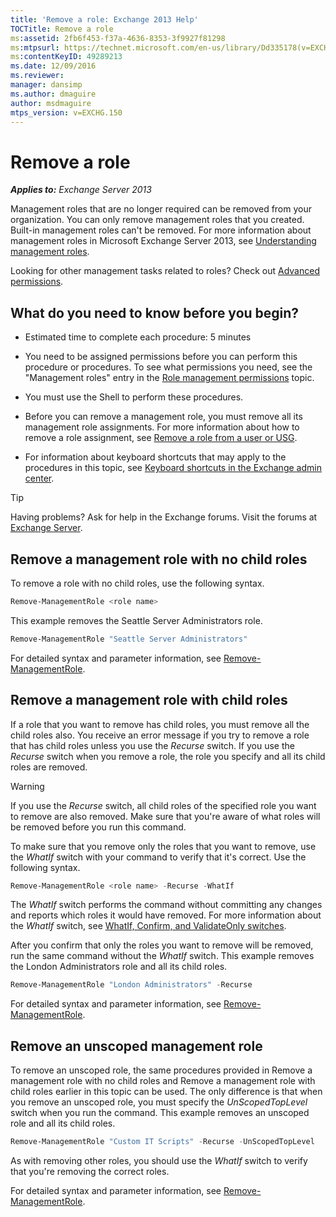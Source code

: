 ```yaml
---
title: 'Remove a role: Exchange 2013 Help'
TOCTitle: Remove a role
ms:assetid: 2fb6f453-f37a-4636-8353-3f9927f81298
ms:mtpsurl: https://technet.microsoft.com/en-us/library/Dd335178(v=EXCHG.150)
ms:contentKeyID: 49289213
ms.date: 12/09/2016
ms.reviewer: 
manager: dansimp
ms.author: dmaguire
author: msdmaguire
mtps_version: v=EXCHG.150
---
```


# Remove a role

_**Applies to:** Exchange Server 2013_

Management roles that are no longer required can be removed from your organization. You can only remove management roles that you created. Built-in management roles can't be removed. For more information about management roles in Microsoft Exchange Server 2013, see [Understanding management roles](understanding-management-roles-exchange-2013-help.md).

Looking for other management tasks related to roles? Check out [Advanced permissions](advanced-permissions-exchange-2013-help.md).

## What do you need to know before you begin?

  - Estimated time to complete each procedure: 5 minutes

  - You need to be assigned permissions before you can perform this procedure or procedures. To see what permissions you need, see the "Management roles" entry in the [Role management permissions](role-management-permissions-exchange-2013-help.md) topic.

  - You must use the Shell to perform these procedures.

  - Before you can remove a management role, you must remove all its management role assignments. For more information about how to remove a role assignment, see [Remove a role from a user or USG](remove-a-role-from-a-user-or-usg-exchange-2013-help.md).

  - For information about keyboard shortcuts that may apply to the procedures in this topic, see [Keyboard shortcuts in the Exchange admin center](keyboard-shortcuts-in-the-exchange-admin-center-2013-help.md).

> [!TIP]
> Having problems? Ask for help in the Exchange forums. Visit the forums at [Exchange Server](https://go.microsoft.com/fwlink/p/?linkid=60612).

## Remove a management role with no child roles

To remove a role with no child roles, use the following syntax.

```powershell
Remove-ManagementRole <role name>
```

This example removes the Seattle Server Administrators role.

```powershell
Remove-ManagementRole "Seattle Server Administrators"
```

For detailed syntax and parameter information, see [Remove-ManagementRole](https://technet.microsoft.com/en-us/library/dd351170\(v=exchg.150\)).

## Remove a management role with child roles

If a role that you want to remove has child roles, you must remove all the child roles also. You receive an error message if you try to remove a role that has child roles unless you use the *Recurse* switch. If you use the *Recurse* switch when you remove a role, the role you specify and all its child roles are removed.

> [!WARNING]
> If you use the <EM>Recurse</EM> switch, all child roles of the specified role you want to remove are also removed. Make sure that you're aware of what roles will be removed before you run this command.

To make sure that you remove only the roles that you want to remove, use the *WhatIf* switch with your command to verify that it's correct. Use the following syntax.

```powershell
Remove-ManagementRole <role name> -Recurse -WhatIf
```

The *WhatIf* switch performs the command without committing any changes and reports which roles it would have removed. For more information about the *WhatIf* switch, see [WhatIf, Confirm, and ValidateOnly switches](whatif-confirm-and-validateonly-switches-exchange-2013-help.md).

After you confirm that only the roles you want to remove will be removed, run the same command without the *WhatIf* switch. This example removes the London Administrators role and all its child roles.

```powershell
Remove-ManagementRole "London Administrators" -Recurse
```

For detailed syntax and parameter information, see [Remove-ManagementRole](https://technet.microsoft.com/en-us/library/dd351170\(v=exchg.150\)).

## Remove an unscoped management role

To remove an unscoped role, the same procedures provided in Remove a management role with no child roles and Remove a management role with child roles earlier in this topic can be used. The only difference is that when you remove an unscoped role, you must specify the *UnScopedTopLevel* switch when you run the command. This example removes an unscoped role and all its child roles.

```powershell
Remove-ManagementRole "Custom IT Scripts" -Recurse -UnScopedTopLevel
```

As with removing other roles, you should use the *WhatIf* switch to verify that you're removing the correct roles.

For detailed syntax and parameter information, see [Remove-ManagementRole](https://technet.microsoft.com/en-us/library/dd351170\(v=exchg.150\)).
